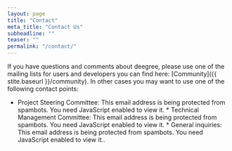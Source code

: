 ```yaml
---
layout: page
title: "Contact"
meta_title: "Contact Us"
subheadline: ""
teaser: ""
permalink: "/contact/"
---
```


<div markdown="0">
If you have questions and comments about deegree, please use one of the mailing lists for users and developers you can find here: [Community]({{ stite.baseurl }}/community). In other cases you may want to use one of the following contact points: 

* Project Steering Committee: <span id="cloak94ccba6b521b47570d29a7f489fcac41">This email address is being protected from spambots. You need JavaScript enabled to view it.</span><script type='text/javascript'>
    document.getElementById('cloak94ccba6b521b47570d29a7f489fcac41').innerHTML = '';
    var prefix = '&#109;a' + 'i&#108;' + '&#116;o';
    var path = 'hr' + 'ef' + '=';
    var addy94ccba6b521b47570d29a7f489fcac41 = 'psc' + '&#64;';
    addy94ccba6b521b47570d29a7f489fcac41 = addy94ccba6b521b47570d29a7f489fcac41 + 'd&#101;&#101;gr&#101;&#101;' + '&#46;' + '&#111;rg';
    var addy_text94ccba6b521b47570d29a7f489fcac41 = 'psc' + '&#64;' + 'd&#101;&#101;gr&#101;&#101;' + '&#46;' + '&#111;rg';document.getElementById('cloak94ccba6b521b47570d29a7f489fcac41').innerHTML += '<a ' + path + '\'' + prefix + ':' + addy94ccba6b521b47570d29a7f489fcac41 + '\'>'+addy_text94ccba6b521b47570d29a7f489fcac41+'<\/a>';
</script> 
* Technical Management Committee: <span id="cloak37d6f21fb1a18c10eaf522266f9f70bb">This email address is being protected from spambots. You need JavaScript enabled to view it.</span><script type='text/javascript'>
    document.getElementById('cloak37d6f21fb1a18c10eaf522266f9f70bb').innerHTML = '';
    var prefix = '&#109;a' + 'i&#108;' + '&#116;o';
    var path = 'hr' + 'ef' + '=';
    var addy37d6f21fb1a18c10eaf522266f9f70bb = 'tmc' + '&#64;';
    addy37d6f21fb1a18c10eaf522266f9f70bb = addy37d6f21fb1a18c10eaf522266f9f70bb + 'd&#101;&#101;gr&#101;&#101;' + '&#46;' + '&#111;rg';
    var addy_text37d6f21fb1a18c10eaf522266f9f70bb = 'tmc' + '&#64;' + 'd&#101;&#101;gr&#101;&#101;' + '&#46;' + '&#111;rg';document.getElementById('cloak37d6f21fb1a18c10eaf522266f9f70bb').innerHTML += '<a ' + path + '\'' + prefix + ':' + addy37d6f21fb1a18c10eaf522266f9f70bb + '\'>'+addy_text37d6f21fb1a18c10eaf522266f9f70bb+'<\/a>';
</script> 
* General inquiries: <span id="cloak48f917215df9041ca251a565ddd233bf">This email address is being protected from spambots. You need JavaScript enabled to view it.</span><script type='text/javascript'>
    document.getElementById('cloak48f917215df9041ca251a565ddd233bf').innerHTML = '';
    var prefix = '&#109;a' + 'i&#108;' + '&#116;o';
    var path = 'hr' + 'ef' + '=';
    var addy48f917215df9041ca251a565ddd233bf = '&#105;nf&#111;' + '&#64;';
    addy48f917215df9041ca251a565ddd233bf = addy48f917215df9041ca251a565ddd233bf + 'd&#101;&#101;gr&#101;&#101;' + '&#46;' + '&#111;rg';
    var addy_text48f917215df9041ca251a565ddd233bf = '&#105;nf&#111;' + '&#64;' + 'd&#101;&#101;gr&#101;&#101;' + '&#46;' + '&#111;rg';document.getElementById('cloak48f917215df9041ca251a565ddd233bf').innerHTML += '<a ' + path + '\'' + prefix + ':' + addy48f917215df9041ca251a565ddd233bf + '\'>'+addy_text48f917215df9041ca251a565ddd233bf+'<\/a>';
</script>.
</div>
